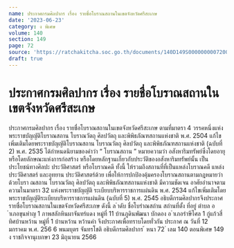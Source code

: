 ```yaml
---
name: ประกาศกรมศิลปากร เรื่อง รายชื่อโบราณสถานในเขตจังหวัดศรีสะเกษ
date: '2023-06-23'
category: ง พิเศษ
volume: 140
section: 149
page: 72
source: 'https://ratchakitcha.soc.go.th/documents/140D149S0000000007200.pdf'
draft: true
---
```


# ประกาศกรมศิลปากร เรื่อง รายชื่อโบราณสถานในเขตจังหวัดศรีสะเกษ

ประกาศกรมศิลปากร เรื่อง รายชื่อโบราณสถานในเขตจังหวัดศรีสะเกษ ตามที่มาตรา 4 วรรคหนึ่งแห่งพระราชบัญญัติโบราณสถาน โบราณวัตถุ ศิลปวัตถุ และพิพิธภัณฑสถานแห่งชาติ พ.ศ. 2504 แก้ไขเพิ่มเติมโดยพระราชบัญญัติโบราณสถาน โบราณวัตถุ ศิลปวัตถุ และพิพิธภัณฑสถานแห่งชาติ (ฉบับที่ 2) พ.ศ. 2535 ได้กำหนดนิยามของคำว่า “ โบราณสถาน ” หมายความว่า อสังหาริมทรัพย์ซึ่งโดยอายุ หรือโดยลักษณะแห่งการก่อสร้าง หรือโดยหลักฐานเกี่ยวกับประวัติของอสังหาริมทรัพย์นั้น เป็นประโยชน์ทางศิลปะ ประวัติศาสตร์ หรือโบราณคดี ทั้งนี้ ให้รวมถึงสถานที่ที่เป็นแหล่งโบราณคดี แหล่งประวัติศาสตร์ และอุทยาน ประวัติศาสตร์ด้วย เพื่อให้การปกป้องคุ้มครองโบราณสถานตามกฎหมายว่าด้วยโบรา ณสถาน โบราณวัตถุ ศิลปวัตถุ และพิพิธภัณฑสถานแห่งชาติ มีความชัดเจน อาศัยอำนาจตามความในมาตรา 32 แห่งพระราชบัญญัติ ระเบียบบริหารราชการแผ่นดิน พ.ศ. 2534 แก้ไขเพิ่มเติมโดยพระราชบัญญัติระเบียบบริหารราชการแผ่นดิน (ฉบับที่ 5) พ.ศ. 2545 อธิบดีกรมศิลปากรจึงประกาศรายชื่อโบราณสถานในเขตจังหวัดศรีสะเกษ ดังนี้ ล ําดับ ชื่อโบรําณสถําน สถํานที่ตั้ง ที่อยู่ ตําบล อ ําเภอขุนหําญ 1 ภาพสลักหินผาจันทร์แดง หมู่ที่ 11 บ้านภูดินพัฒนา บักดอง อ ําเภอรําษีไศล 1 กู่แก้วสี่ทิศบ้านหว้าน หมู่ที่ 1 บ้านหว้าน หว้านคำ จึงประกาศเพื่อทราบโดยทั่วกัน ประกาศ ณ วันที่ 12 มกราคม พ.ศ. 256 6 พนมบุตร จันทรโชติ อธิบดีกรมศิลปากร ้ หนา 72 ่ เลม 140 ตอนพิเศษ 149 ง ราชกิจจานุเบกษา 23 มิถุนายน 2566
